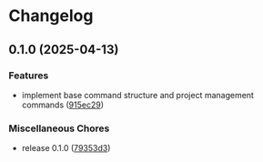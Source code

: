 # Changelog

## 0.1.0 (2025-04-13)


### Features

* implement base command structure and project management commands ([915ec29](https://github.com/ducduyn31/agent-template/commit/915ec29bc41393056950e65a9942943a4a16418d))


### Miscellaneous Chores

* release 0.1.0 ([79353d3](https://github.com/ducduyn31/agent-template/commit/79353d39d71f69d7fe7e144ed5b609b62c790434))
